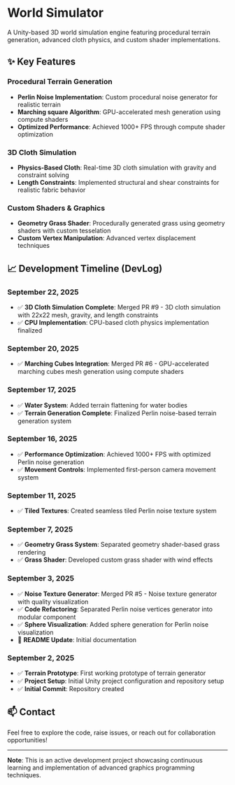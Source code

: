 # World Simulator

A Unity-based 3D world simulation engine featuring procedural terrain generation, advanced cloth physics, and custom shader implementations.
## ✨ Key Features

### Procedural Terrain Generation
- **Perlin Noise Implementation**: Custom procedural noise generator for realistic terrain
- **Marching square Algorithm**: GPU-accelerated mesh generation using compute shaders
- **Optimized Performance**: Achieved 1000+ FPS through compute shader optimization

### 3D Cloth Simulation
- **Physics-Based Cloth**: Real-time 3D cloth simulation with gravity and constraint solving
- **Length Constraints**: Implemented structural and shear constraints for realistic fabric behavior

### Custom Shaders & Graphics
- **Geometry Grass Shader**: Procedurally generated grass using geometry shaders with custom tesselation
- **Custom Vertex Manipulation**: Advanced vertex displacement techniques

## 📈 Development Timeline (DevLog)

### September 22, 2025
- ✅ **3D Cloth Simulation Complete**: Merged PR #9 - 3D cloth simulation with 22x22 mesh, gravity, and length constraints
- ✅ **CPU Implementation**: CPU-based cloth physics implementation finalized

### September 20, 2025
- ✅ **Marching Cubes Integration**: Merged PR #6 - GPU-accelerated marching cubes mesh generation using compute shaders

### September 17, 2025
- ✅ **Water System**: Added terrain flattening for water bodies
- ✅ **Terrain Generation Complete**: Finalized Perlin noise-based terrain generation system

### September 16, 2025
- ✅ **Performance Optimization**: Achieved 1000+ FPS with optimized Perlin noise generation
- ✅ **Movement Controls**: Implemented first-person camera movement system

### September 11, 2025
- ✅ **Tiled Textures**: Created seamless tiled Perlin noise texture system

### September 7, 2025
- ✅ **Geometry Grass System**: Separated geometry shader-based grass rendering
- ✅ **Grass Shader**: Developed custom grass shader with wind effects

### September 3, 2025
- ✅ **Noise Texture Generator**: Merged PR #5 - Noise texture generator with quality visualization
- ✅ **Code Refactoring**: Separated Perlin noise vertices generator into modular component
- ✅ **Sphere Visualization**: Added sphere generation for Perlin noise visualization
- 📝 **README Update**: Initial documentation

### September 2, 2025
- ✅ **Terrain Prototype**: First working prototype of terrain generator
- ✅ **Project Setup**: Initial Unity project configuration and repository setup
- ✅ **Initial Commit**: Repository created

## 📫 Contact

Feel free to explore the code, raise issues, or reach out for collaboration opportunities!

---

**Note**: This is an active development project showcasing continuous learning and implementation of advanced graphics programming techniques.
